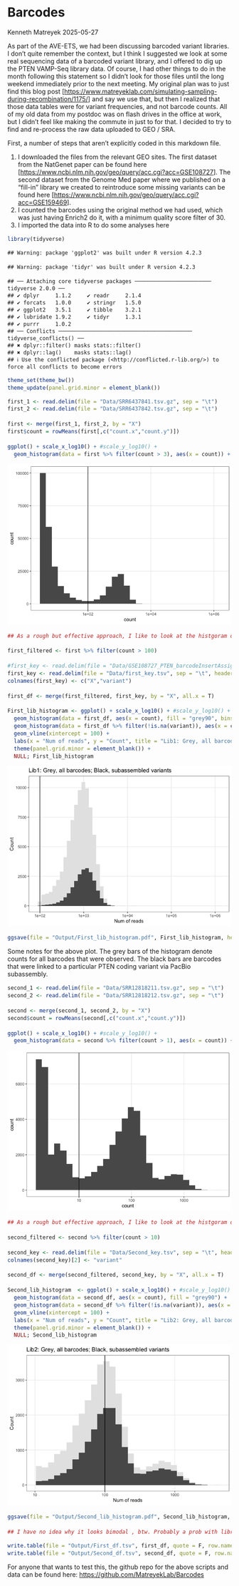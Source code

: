 Barcodes
================
Kenneth Matreyek
2025-05-27

As part of the AVE-ETS, we had been discussing barcoded variant
libraries. I don’t quite remember the context, but I think I suggested
we look at some real sequencing data of a barcoded variant library, and
I offered to dig up the PTEN VAMP-Seq library data. Of course, I had
other things to do in the month following this statement so I didn’t
look for those files until the long weekend immediately prior to the
next meeting. My original plan was to just find this blog post
\[<https://www.matreyeklab.com/simulating-sampling-during-recombination/1175/>\]
and say we use that, but then I realized that those data tables were for
variant frequencies, and not barcode counts. All of my old data from my
postdoc was on flash drives in the office at work, but I didn’t feel
like making the commute in just to for that. I decided to try to find
and re-process the raw data uploaded to GEO / SRA.

First, a number of steps that aren’t explicitly coded in this markdown
file.

1)  I downloaded the files from the relevant GEO sites. The first
    dataset from the NatGenet paper can be found here
    \[<https://www.ncbi.nlm.nih.gov/geo/query/acc.cgi?acc=GSE108727>\].
    The second dataset from the Genome Med paper where we published on a
    “fill-in” library we created to reintroduce some missing variants
    can be found here
    \[<https://www.ncbi.nlm.nih.gov/geo/query/acc.cgi?acc=GSE159469>\].
2)  I counted the barcodes using the original method we had used, which
    was just having Enrich2 do it, with a minimum quality score filter
    of 30.
3)  I imported the data into R to do some analyses here

``` r
library(tidyverse)
```

    ## Warning: package 'ggplot2' was built under R version 4.2.3

    ## Warning: package 'tidyr' was built under R version 4.2.3

    ## ── Attaching core tidyverse packages ──────────────────────── tidyverse 2.0.0 ──
    ## ✔ dplyr     1.1.2     ✔ readr     2.1.4
    ## ✔ forcats   1.0.0     ✔ stringr   1.5.0
    ## ✔ ggplot2   3.5.1     ✔ tibble    3.2.1
    ## ✔ lubridate 1.9.2     ✔ tidyr     1.3.1
    ## ✔ purrr     1.0.2     
    ## ── Conflicts ────────────────────────────────────────── tidyverse_conflicts() ──
    ## ✖ dplyr::filter() masks stats::filter()
    ## ✖ dplyr::lag()    masks stats::lag()
    ## ℹ Use the conflicted package (<http://conflicted.r-lib.org/>) to force all conflicts to become errors

``` r
theme_set(theme_bw())
theme_update(panel.grid.minor = element_blank())
```

``` r
first_1 <- read.delim(file = "Data/SRR6437841.tsv.gz", sep = "\t")
first_2 <- read.delim(file = "Data/SRR6437842.tsv.gz", sep = "\t")

first <- merge(first_1, first_2, by = "X")
first$count = rowMeans(first[,c("count.x","count.y")])

ggplot() + scale_x_log10() + #scale_y_log10() +
  geom_histogram(data = first %>% filter(count > 3), aes(x = count)) + geom_vline(xintercept = 100)
```

![](Barcodes_files/figure-gfm/VAMP-Seq%20GEO%20deposit%20of%20the%20original%20PTEN%20library%20plasmid%20sequencing-1.png)<!-- -->

``` r
## As a rough but effective approach, I like to look at the histgoram os counts to identify where the relative minima between the population containing 1  (largely erroneous barcodes from sequencing error) and the net non-zero population (assuming the sample was sequenced to enough depth). For this sample, since it was sequenced so deeply, this is around a count of 100.

first_filtered <- first %>% filter(count > 100)

#first_key <- read.delim(file = "Data/GSE108727_PTEN_barcodeInsertAssignments.tsv", sep = "\t", header = F)
first_key <- read.delim(file = "Data/first_key.tsv", sep = "\t", header = F)
colnames(first_key) <- c("X","variant")

first_df <- merge(first_filtered, first_key, by = "X", all.x = T)

First_lib_histogram <- ggplot() + scale_x_log10() + #scale_y_log10() +
  geom_histogram(data = first_df, aes(x = count), fill = "grey90", bins = 50) +
  geom_histogram(data = first_df %>% filter(!is.na(variant)), aes(x = count), bins = 50) + 
  geom_vline(xintercept = 100) + 
  labs(x = "Num of reads", y = "Count", title = "Lib1: Grey, all barcodes; Black, subassembled variants") +
  theme(panel.grid.minor = element_blank()) + 
  NULL; First_lib_histogram
```

![](Barcodes_files/figure-gfm/VAMP-Seq%20GEO%20deposit%20of%20the%20original%20PTEN%20library%20plasmid%20sequencing-2.png)<!-- -->

``` r
ggsave(file = "Output/First_lib_histogram.pdf", First_lib_histogram, height = 4, width = 5)
```

Some notes for the above plot. The grey bars of the histogram denote
counts for all barcodes that were observed. The black bars are barcodes
that were linked to a particular PTEN coding variant via PacBio
subassembly.

``` r
second_1 <- read.delim(file = "Data/SRR12818211.tsv.gz", sep = "\t")
second_2 <- read.delim(file = "Data/SRR12818212.tsv.gz", sep = "\t")

second <- merge(second_1, second_2, by = "X")
second$count = rowMeans(second[,c("count.x","count.y")])

ggplot() + scale_x_log10() + #scale_y_log10() +
  geom_histogram(data = second %>% filter(count > 1), aes(x = count)) + geom_vline(xintercept = 10)
```

![](Barcodes_files/figure-gfm/VAMP-Seq%20GEO%20deposit%20of%20the%20second%20PTEN%20library%20plasmid%20sequencing-1.png)<!-- -->

``` r
## As a rough but effective approach, I like to look at the histgoram os counts to identify where the relative minima between the population containing 1  (largely erroneous barcodes from sequencing error) and the net non-zero population (assuming the sample was sequenced to enough depth). For this sample, it's around 10.

second_filtered <- second %>% filter(count > 10)

second_key <- read.delim(file = "Data/Second_key.tsv", sep = "\t", header = T)
colnames(second_key)[2] <- "variant"

second_df <- merge(second_filtered, second_key, by = "X", all.x = T)

Second_lib_histogram  <- ggplot() + scale_x_log10() + #scale_y_log10() +
  geom_histogram(data = second_df, aes(x = count), fill = "grey90") +
  geom_histogram(data = second_df %>% filter(!is.na(variant)), aes(x = count)) + 
  geom_vline(xintercept = 100) +
  labs(x = "Num of reads", y = "Count", title = "Lib2: Grey, all barcodes; Black, subassembled variants") +
  theme(panel.grid.minor = element_blank()) + 
  NULL; Second_lib_histogram
```

![](Barcodes_files/figure-gfm/VAMP-Seq%20GEO%20deposit%20of%20the%20second%20PTEN%20library%20plasmid%20sequencing-2.png)<!-- -->

``` r
ggsave(file = "Output/Second_lib_histogram.pdf", Second_lib_histogram, height = 4, width = 5)

## I have no idea why it looks bimodal , btw. Probably a prob with library mixing.
```

``` r
write.table(file = "Output/First_df.tsv", first_df, quote = F, row.names = F)
write.table(file = "Output/Second_df.tsv", second_df, quote = F, row.names = F)
```

For anyone that wants to test this, the github repo for the above
scripts and data can be found here:
<https://github.com/MatreyekLab/Barcodes>
